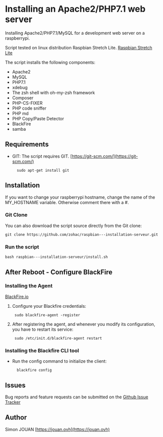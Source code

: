 # Installing an Apache2/PHP7.1 web server

Installing Apache2/PHP7.1/MySQL for a development web server on a raspberrypi.

Script tested on linux distribution Raspbian Stretch Lite.
[Raspbian Stretch Lite](https://www.raspberrypi.org/downloads/raspbian/)

The script installs the following components:

* Apache2
* MySQL
* PHP7.1
* xdebug
* The zsh shell with oh-my-zsh framework
* Composer
* PHP-CS-FIXER
* PHP code sniffer
* PHP md
* PHP Copy/Paste Detector
* BlackFire
* samba

## Requirements

* GIT: The script requires GIT. [https://git-scm.com/](https://git-scm.com/)

        sudo apt-get install git

## Installation

If you want to change your raspberrypi hostname, change the name of the MY_HOSTNAME variable.
Otherwise comment there with a #.

### Git Clone

You can also download the script source directly from the Git clone:

    git clone https://github.com/zohac/raspbian---installation-serveur.git

### Run the script

    bash raspbian---installation-serveur/install.sh

## After Reboot - Configure BlackFire

### Installing the Agent

[BlackFire.io](https://blackfire.io/docs/up-and-running/installation)

1. Configure your Blackfire credentials:

        sudo blackfire-agent -register

2. After registering the agent, and whenever you modify its configuration, you have to restart its service:

        sudo /etc/init.d/blackfire-agent restart

### Installing the Blackfire CLI tool

* Run the config command to initialize the client:

        blackfire config

## Issues

Bug reports and feature requests can be submitted on the [Github Issue Tracker](https://github.com/zohac/raspbian---installation-serveur/issues)

## Author

Simon JOUAN
[https://jouan.ovh](https://jouan.ovh)